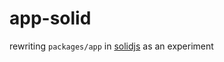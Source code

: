 # app-solid

rewriting `packages/app` in [solidjs](https://github.com/solidjs/solid) as an experiment
